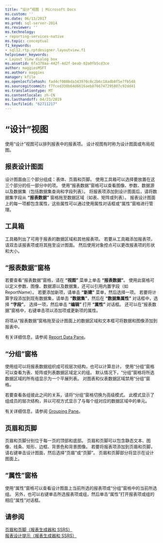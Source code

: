 ```yaml
---
title: “设计”视图 | Microsoft Docs
ms.custom: ''
ms.date: 06/13/2017
ms.prod: sql-server-2014
ms.reviewer: ''
ms.technology:
- reporting-services-native
ms.topic: conceptual
f1_keywords:
- sql12.rtp.rptdesigner.layoutview.f1
helpviewer_keywords:
- Layout View dialog box
ms.assetid: 6fa378aa-442f-4d2f-beab-02a0fb5cd3ce
author: maggiesMSFT
ms.author: maggies
manager: kfile
ms.openlocfilehash: fad4cf000bda343970c0c2b6c18adb8f5e7fb548
ms.sourcegitcommit: f7fced330b64d6616aeb8766747295807c92dd41
ms.translationtype: MT
ms.contentlocale: zh-CN
ms.lasthandoff: 04/23/2019
ms.locfileid: "62711217"
---
```

# <a name="design-view"></a>“设计”视图
  使用“设计”视图可以排列报表中的报表项。 设计视图有时称为设计图面或布局视图。  
  
## <a name="report-design-surface"></a>报表设计图面  
 设计图面由三个部分组成：表体、页眉和页脚。 使用工具箱可以选择要放置在这三个部分的任一部分中的项。 使用“报表数据”窗格可以查看图像、参数、数据源以及数据集（包括数据集查询和字段列表）。 将报表项添加到设计图面后，请将数据集字段从 **“报表数据”** 窗格拖至数据区域（如表、矩阵或列表）。 报表设计图面上的每一项都包含属性，这些属性可以通过使用属性对话框或“属性”窗格进行管理。  
  
## <a name="toolbox"></a>工具箱  
 工具箱列出了可用于报表的数据区域和其他报表项。 若要从工具箱添加报表项，请双击该报表项或将其拖至设计图面。 然后使用对象控点可以更改报表项的形状和大小。  
  
## <a name="report-data-pane"></a>“报表数据”窗格  
 若要查看“报表数据”窗格，请在 **“视图”** 菜单上单击 **“报表数据”**。 使用此窗格可以定义参数、图像、数据源以及数据集，还可以引用内置字段（如 ReportName）。 若要添加新项，请单击 **“新建”** 菜单，然后选择一项。 若要将计算字段添加到现有数据集，请单击 **“数据集”**，然后在 **“数据集属性”** 对话框中，选择 **“字段”**。 选择一项，然后单击 **“编辑”** 打开 **“属性”** 对话框。 还可以在“报表数据”窗格中，右键单击项以添加项或更新项的属性。  
  
 将项从“报表数据”窗格拖至设计图面上的数据区域和文本框可将数据和图像添加到报表中。  
  
 有关详细信息，请参阅 [Report Data Pane](../report-data/report-data-pane.md)。  
  
## <a name="grouping-pane"></a>“分组”窗格  
 使用组可以将报表数据组织成可视层次结构，也可以计算总计。 使用“分组”窗格可以查看为表、矩阵或列表数据区域定义的组。 默认情况下，“分组”窗格将所选数据区域的所有组显示为一个平展列表。 对图表和仪表数据区域禁用“分组”窗格。  
  
 若要查看各组彼此之间的关系，请将“分组”窗格切换为高级模式。 此模式显示了组成员的层次结构，并以可视方式显示了与每个组对应的数据区域中的单元。  
  
 有关详细信息，请参阅 [Grouping Pane](grouping-pane.md)。  
  
## <a name="page-header-and-page-footer"></a>页眉和页脚  
 页眉和页脚分别位于每一页的顶部和底部。 页眉和页脚可以包含静态文本、图像、线条、矩形、边框、背景色和背景图像。 若要将报表项添加到页眉和页脚，请右键单击设计图面，然后选择“页眉”或“页脚”。 页眉和页脚部分将显示在设计图面上。  
  
## <a name="properties-pane"></a>“属性”窗格  
 使用“属性”窗格可以查看设计图面上当前所选的报表项或“分组”窗格中的当前所选组。 另外，也可以右键单击所选报表项或组，然后单击“属性”打开报表项或组的相应“属性”对话框。  
  
## <a name="see-also"></a>请参阅  
 [页眉和页脚（报表生成器和 SSRS）](../report-design/page-headers-and-footers-report-builder-and-ssrs.md)   
 [报表设计提示（报表生成器和 SSRS）](../report-design/report-design-tips-report-builder-and-ssrs.md)  
  
  
